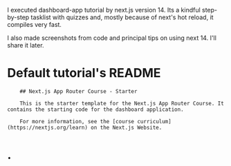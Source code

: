 I executed dashboard-app tutorial by next.js version 14. Its a kindful step-by-step tasklist with quizzes and, mostly because of next's hot reload, it compiles very fast.

I also made screenshots from code and principal tips on using next 14. I'll share it later.

# Default tutorial's README
        ## Next.js App Router Course - Starter

        This is the starter template for the Next.js App Router Course. It contains the starting code for the dashboard application.

        For more information, see the [course curriculum](https://nextjs.org/learn) on the Next.js Website.
# .
